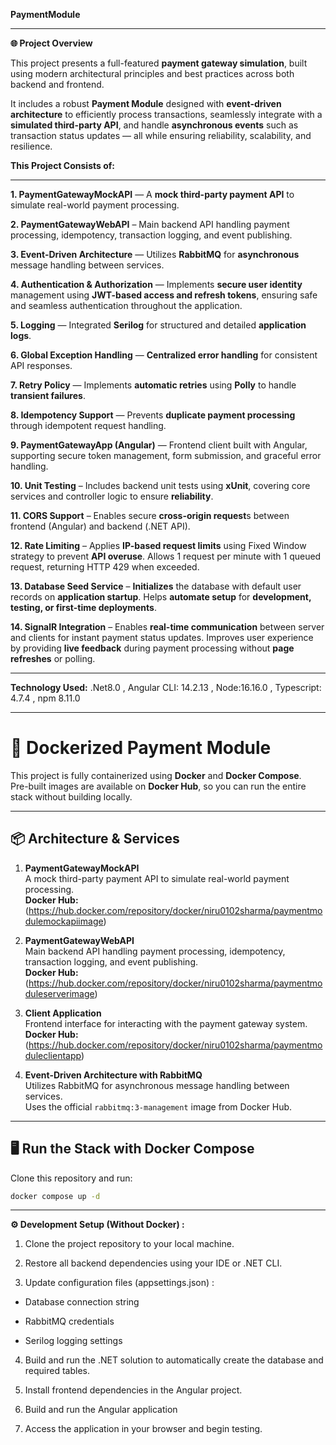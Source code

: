 **PaymentModule**
****
**🌐 Project Overview**

This project presents a full-featured **payment gateway simulation**, built using modern architectural principles and best practices across both backend and frontend.

It includes a robust **Payment Module** designed with **event-driven architecture** to efficiently process transactions, seamlessly integrate with a **simulated third-party API**, and handle **asynchronous events** such as transaction status updates — all while ensuring reliability, scalability, and resilience.

**This Project Consists of:**
** **
**1. PaymentGatewayMockAPI** — A **mock third-party payment API** to simulate real-world payment processing.

**2. PaymentGatewayWebAPI** – Main backend API handling payment processing, idempotency, transaction logging, and event publishing.

**3. Event-Driven Architecture** — Utilizes **RabbitMQ** for **asynchronous** message handling between services.

**4. Authentication & Authorization** — Implements **secure user identity** management using **JWT-based access and refresh tokens**, ensuring safe and seamless authentication throughout the application.

**5. Logging** — Integrated **Serilog** for structured and detailed **application logs**.

**6. Global Exception Handling** — **Centralized error handling** for consistent API responses.

**7. Retry Policy** — Implements **automatic retries** using **Polly** to handle **transient failures**.

**8. Idempotency Support** — Prevents **duplicate payment processing** through idempotent request handling.

**9. PaymentGatewayApp (Angular)** — Frontend client built with Angular, supporting secure token management, form submission, and graceful error handling.

**10. Unit Testing** – Includes backend unit tests using **xUnit**, covering core services and controller logic to ensure **reliability**.

**11. CORS Support** – Enables secure **cross-origin request**s between frontend (Angular) and backend (.NET API).

**12. Rate Limiting** – Applies **IP-based request limits** using Fixed Window strategy to prevent **API overuse**. Allows 1 request per minute with 1 queued request, returning HTTP 429 when exceeded.

**13. Database Seed Service** – **Initializes** the database with default user records on **application startup**. Helps **automate setup** for **development, testing, or first-time deployments**.

**14. SignalR Integration** – Enables **real-time communication** between server and clients for instant payment status updates. Improves user experience by providing **live feedback** during payment processing without **page refreshes** or polling.

****
**Technology Used:**
.Net8.0
, Angular CLI: 14.2.13
, Node:16.16.0
, Typescript: 4.7.4
, npm 8.11.0 

  ****

   # 🐳 Dockerized Payment Module

This project is fully containerized using **Docker** and **Docker Compose**.  
Pre-built images are available on **Docker Hub**, so you can run the entire stack without building locally.

---

## 📦 Architecture & Services

1. **PaymentGatewayMockAPI**  
   A mock third-party payment API to simulate real-world payment processing.  
   **Docker Hub:** (https://hub.docker.com/repository/docker/niru0102sharma/paymentmodulemockapiimage)

2. **PaymentGatewayWebAPI**  
   Main backend API handling payment processing, idempotency, transaction logging, and event publishing.  
   **Docker Hub:**(https://hub.docker.com/repository/docker/niru0102sharma/paymentmoduleserverimage)

3. **Client Application**  
   Frontend interface for interacting with the payment gateway system.  
   **Docker Hub:** (https://hub.docker.com/repository/docker/niru0102sharma/paymentmoduleclientapp)

4. **Event-Driven Architecture with RabbitMQ**  
   Utilizes RabbitMQ for asynchronous message handling between services.  
   Uses the official `rabbitmq:3-management` image from Docker Hub.

---

## 🖥️ Run the Stack with Docker Compose

Clone this repository and run:

```bash
docker compose up -d

```
** **

**⚙️ Development Setup (Without Docker) :**

1. Clone the project repository to your local machine.

2. Restore all backend dependencies using your IDE or .NET CLI.

3. Update configuration files (appsettings.json) :

 - Database connection string

 - RabbitMQ credentials

 - Serilog logging settings

4. Build and run the .NET solution to automatically create the database and required tables.

5. Install frontend dependencies in the Angular project.

6. Build and run the Angular application
   
7. Access the application in your browser and begin testing.




